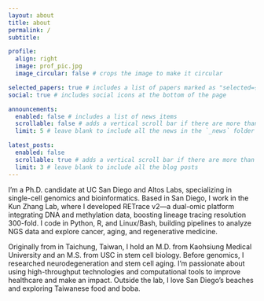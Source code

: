 ```yaml
---
layout: about
title: about
permalink: /
subtitle: 

profile:
  align: right
  image: prof_pic.jpg
  image_circular: false # crops the image to make it circular

selected_papers: true # includes a list of papers marked as "selected={true}"
social: true # includes social icons at the bottom of the page

announcements:
  enabled: false # includes a list of news items
  scrollable: false # adds a vertical scroll bar if there are more than 3 news items
  limit: 5 # leave blank to include all the news in the `_news` folder

latest_posts:
  enabled: false
  scrollable: true # adds a vertical scroll bar if there are more than 3 new posts items
  limit: 3 # leave blank to include all the blog posts
---
```


I’m a Ph.D. candidate at UC San Diego and Altos Labs, specializing in single-cell genomics and bioinformatics. Based in San Diego, I work in the Kun Zhang Lab, where I developed RETrace v2—a dual-omic platform integrating DNA and methylation data, boosting lineage tracing resolution 300-fold. I code in Python, R, and Linux/Bash, building pipelines to analyze NGS data and explore cancer, aging, and regenerative medicine.

Originally from in Taichung, Taiwan, I hold an M.D. from Kaohsiung Medical University and an M.S. from USC in stem cell biology. Before genomics, I researched neurodegeneration and stem cell aging. I’m passionate about using high-throughput technologies and computational tools to improve healthcare and make an impact. Outside the lab, I love San Diego’s beaches and exploring Taiwanese food and boba.
